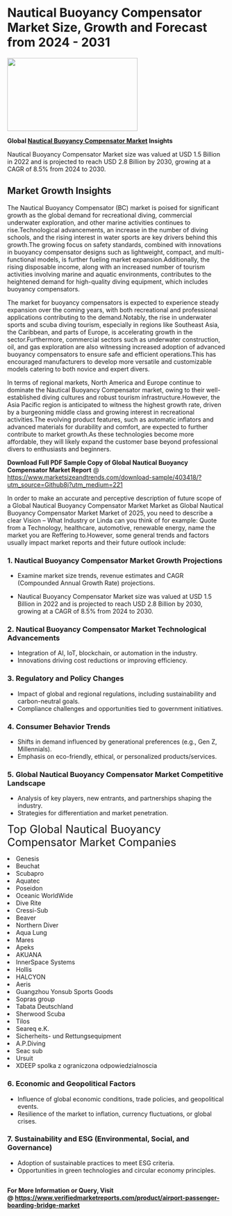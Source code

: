 <H1>Nautical Buoyancy Compensator Market Size, Growth and Forecast from 2024 - 2031</H1><img class="aligncenter size-medium wp-image-584254" src="https://thirdeyenews.in/wp-content/uploads/2024/09/Global-Market-Research-300x168.jpeg" alt="" width="300" height="168" /><p><strong>Global&nbsp;<a href="https://www.marketsizeandtrends.com/download-sample/403418/?utm_source=Github8j?utm_medium=221">Nautical Buoyancy Compensator Market</a> Insights</strong></p><p>Nautical Buoyancy Compensator Market size was valued at USD 1.5 Billion in 2022 and is projected to reach USD 2.8 Billion by 2030, growing at a CAGR of 8.5% from 2024 to 2030.</p><p><h2>Market Growth Insights</h2> <p>The Nautical Buoyancy Compensator (BC) market is poised for significant growth as the global demand for recreational diving, commercial underwater exploration, and other marine activities continues to rise.Technological advancements, an increase in the number of diving schools, and the rising interest in water sports are key drivers behind this growth.The growing focus on safety standards, combined with innovations in buoyancy compensator designs such as lightweight, compact, and multi-functional models, is further fueling market expansion.Additionally, the rising disposable income, along with an increased number of tourism activities involving marine and aquatic environments, contributes to the heightened demand for high-quality diving equipment, which includes buoyancy compensators.</p> <p>The market for buoyancy compensators is expected to experience steady expansion over the coming years, with both recreational and professional applications contributing to the demand.Notably, the rise in underwater sports and scuba diving tourism, especially in regions like Southeast Asia, the Caribbean, and parts of Europe, is accelerating growth in the sector.Furthermore, commercial sectors such as underwater construction, oil, and gas exploration are also witnessing increased adoption of advanced buoyancy compensators to ensure safe and efficient operations.This has encouraged manufacturers to develop more versatile and customizable models catering to both novice and expert divers.</p> <p>In terms of regional markets, North America and Europe continue to dominate the Nautical Buoyancy Compensator market, owing to their well-established diving cultures and robust tourism infrastructure.However, the Asia Pacific region is anticipated to witness the highest growth rate, driven by a burgeoning middle class and growing interest in recreational activities.The evolving product features, such as automatic inflators and advanced materials for durability and comfort, are expected to further contribute to market growth.As these technologies become more affordable, they will likely expand the customer base beyond professional divers to enthusiasts and beginners.</p> <p><span class=""><strong>Download Full PDF Sample Copy of Global Nautical Buoyancy Compensator Market Report</strong> @ <a href="https://www.marketsizeandtrends.com/download-sample/403418/?utm_source=Github8j?utm_medium=221" target="_blank">https://www.marketsizeandtrends.com/download-sample/403418/?utm_source=Github8j?utm_medium=221</a></span></p><p>In order to make an accurate and perceptive description of future scope of a Global&nbsp;Nautical Buoyancy Compensator Market Market as Global&nbsp;Nautical Buoyancy Compensator Market Market of 2025, you need to describe a clear Vision &ndash; What Industry or Linda can you think of for example: Quote from a Technology, healthcare, automotive, renewable energy, name the market you are Reffering to.However, some general trends and factors usually impact market reports and their future outlook include:</p><h3>1.&nbsp;<strong>Nautical Buoyancy Compensator Market Growth Projections</strong></h3><ul><li>Examine market size trends, revenue estimates and CAGR (Compounded Annual Growth Rate) projections.</li><li><p>Nautical Buoyancy Compensator Market size was valued at USD 1.5 Billion in 2022 and is projected to reach USD 2.8 Billion by 2030, growing at a CAGR of 8.5% from 2024 to 2030.</p></li></ul><h3>2.&nbsp;<strong>Nautical Buoyancy Compensator Market Technological Advancements</strong></h3><ul><li>Integration of AI, IoT, blockchain, or automation in the industry.</li><li>Innovations driving cost reductions or improving efficiency.</li></ul><h3>3.&nbsp;<strong>Regulatory and Policy Changes</strong></h3><ul><li>Impact of global and regional regulations, including sustainability and carbon-neutral goals.</li><li>Compliance challenges and opportunities tied to government initiatives.</li></ul><h3>4.&nbsp;<strong>Consumer Behavior Trends</strong></h3><ul><li>Shifts in demand influenced by generational preferences (e.g., Gen Z, Millennials).</li><li>Emphasis on eco-friendly, ethical, or personalized products/services.</li></ul><h3>5.&nbsp;<strong>Global Nautical Buoyancy Compensator Market Competitive Landscape</strong></h3><ul><li>Analysis of key players, new entrants, and partnerships shaping the industry.</li><li>Strategies for differentiation and market penetration.</li></ul><p data-pm-slice="1 1 []"><span style="color: inherit; font-family: inherit; font-size: 25px;">Top Global Nautical Buoyancy Compensator Market Companies</span></p><div class="" data-test-id=""><p><li>Genesis</li><li> Beuchat</li><li> Scubapro</li><li> Aquatec</li><li> Poseidon</li><li> Oceanic WorldWide</li><li> Dive Rite</li><li> Cressi-Sub</li><li> Beaver</li><li> Northern Diver</li><li> Aqua Lung</li><li> Mares</li><li> Apeks</li><li> AKUANA</li><li> InnerSpace Systems</li><li> Hollis</li><li> HALCYON</li><li> Aeris</li><li> Guangzhou Yonsub Sports Goods</li><li> Sopras group</li><li> Tabata Deutschland</li><li> Sherwood Scuba</li><li> Tilos</li><li> Seareq e.K.</li><li> Sicherheits- und Rettungsequipment</li><li> A.P.Diving</li><li> Seac sub</li><li> Ursuit</li><li> XDEEP spolka z ograniczona odpowiedzialnoscia</li></p></div><h3>6.&nbsp;<strong>Economic and Geopolitical Factors</strong></h3><ul><li>Influence of global economic conditions, trade policies, and geopolitical events.</li><li>Resilience of the market to inflation, currency fluctuations, or global crises.</li></ul><h3>7.&nbsp;<strong>Sustainability and ESG (Environmental, Social, and Governance)</strong></h3><ul><li>Adoption of sustainable practices to meet ESG criteria.</li><li>Opportunities in green technologies and circular economy principles.</li></ul><h2><strong style="font-size: 14px;">For More Information or Query, Visit @&nbsp;</strong><a style="background-color: #ffffff; font-size: 14px;" href="https://www.marketsizeandtrends.com/report/nautical-buoyancy-compensator-market/" target="_blank">https://www.verifiedmarketreports.com/product/airport-passenger-boarding-bridge-market</a></h2>